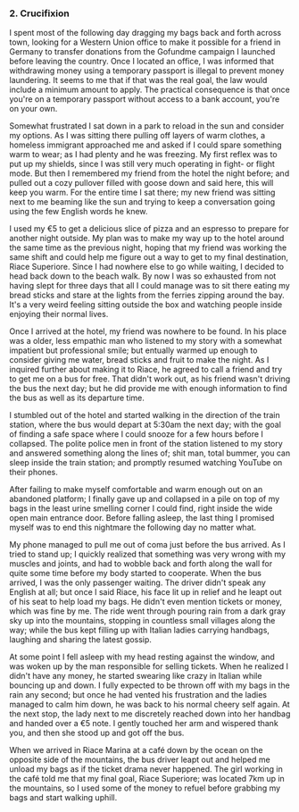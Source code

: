 ### 2. Crucifixion

I spent most of the following day dragging my bags back and forth across town, looking for a Western Union office to make it possible for a friend in Germany to transfer donations from the Gofundme campaign I launched before leaving the country. Once I located an office, I was informed that withdrawing money using a temporary passport is illegal to prevent money laundering. It seems to me that if that was the real goal, the law would include a minimum amount to apply. The practical consequence is that once you're on a temporary passport without access to a bank account, you're on your own.

Somewhat frustrated I sat down in a park to reload in the sun and consider my options. As I was sitting there pulling off layers of warm clothes, a homeless immigrant approached me and asked if I could spare something warm to wear; as I had plenty and he was freezing. My first reflex was to put up my shields, since I was still very much operating in fight- or flight mode. But then I remembered my friend from the hotel the night before; and pulled out a cozy pullover filled with goose down and said here, this will keep you warm. For the entire time I sat there; my new friend was sitting next to me beaming like the sun and trying to keep a conversation going using the few English words he knew.

I used my €5 to get a delicious slice of pizza and an espresso to prepare for another night outside. My plan was to make my way up to the hotel around the same time as the previous night, hoping that my friend was working the same shift and could help me figure out a way to get to my final destination, Riace Superiore. Since I had nowhere else to go while waiting, I decided to head back down to the beach walk. By now I was so exhausted from not having slept for three days that all I could manage was to sit there eating my bread sticks and stare at the lights from the ferries zipping around the bay. It's a very weird feeling sitting outside the box and watching people inside enjoying their normal lives.

Once I arrived at the hotel, my friend was nowhere to be found. In his place was a older, less empathic man who listened to my story with a somewhat impatient but professional smile; but entually warmed up enough to consider giving me water, bread sticks and fruit to make the night. As I inquired further about making it to Riace, he agreed to call a friend and try to get me on a bus for free. That didn't work out, as his friend wasn't driving the bus the next day; but he did provide me with enough information to find the bus as well as its departure time.

I stumbled out of the hotel and started walking in the direction of the train station, where the bus would depart at 5:30am the next day; with the goal of finding a safe space where I could snooze for a few hours before I collapsed. The polite police men in front of the station listened to my story and answered something along the lines of; shit man, total bummer, you can sleep inside the train station; and promptly resumed watching YouTube on their phones.

After failing to make myself comfortable and warm enough out on an abandoned platform; I finally gave up and collapsed in a pile on top of my bags in the least urine smelling corner I could find, right inside the wide open main entrance door. Before falling asleep, the last thing I promised myself was to end this nightmare the following day no matter what.

My phone managed to pull me out of coma just before the bus arrived. As I tried to stand up; I quickly realized that something was very wrong with my muscles and joints, and had to wobble back and forth along the wall for quite some time before my body started to cooperate. When the bus arrived, I was the only passenger waiting. The driver didn't speak any English at all; but once I said Riace, his face lit up in relief and he leapt out of his seat to help load my bags. He didn't even mention tickets or money, which was fine by me. The ride went through pouring rain from a dark gray sky up into the mountains, stopping in countless small villages along the way; while the bus kept filling up with Italian ladies carrying handbags, laughing and sharing the latest gossip.

At some point I fell asleep with my head resting against the window, and was woken up by the man responsible for selling tickets. When he realized I didn't have any money, he started swearing like crazy in Italian while bouncing up and down. I fully expected to be thrown off with my bags in the rain any second; but once he had vented his frustration and the ladies managed to calm him down, he was back to his normal cheery self again. At the next stop, the lady next to me discretely reached down into her handbag and handed over a €5 note. I gently touched her arm and wispered thank you, and then she stood up and got off the bus.

When we arrived in Riace Marina at a café down by the ocean on the opposite side of the mountains, the bus driver leapt out and helped me unload my bags as if the ticket drama never happened. The girl working in the café told me that my final goal, Riace Superiore; was located 7km up in the mountains, so I used some of the money to refuel before grabbing my bags and start walking uphill.